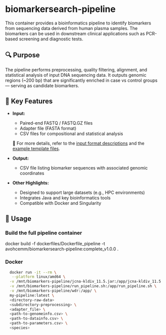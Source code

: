 # biomarkersearch-pipeline

This container provides a bioinformatics pipeline to identify biomarkers from sequencing data derived from human plasma samples. The biomarkers can be used in downstream clinical applications such as PCR-based screening and diagnostic tests.

## 🔍 Purpose

The pipeline performs preprocessing, quality filtering, alignment, and statistical analysis of input DNA sequencing data. It outputs genomic regions (\~200 bp) that are significantly enriched in case vs control groups — serving as candidate biomarkers.

## 🧪 Key Features

* **Input:**
  - Paired-end FASTQ / FASTQ.GZ files  
  - Adapter file (FASTA format)  
  - CSV files for compositional and statistical analysis  

  📎 For more details, refer to the [input format descriptions](docs/input_formats.md) and the [example template files](templates).

* **Output:**  
  - CSV file listing biomarker sequences with associated genomic coordinates

* **Other Highlights:**  
  - Designed to support large datasets (e.g., HPC environments)  
  - Integrates Java and key bioinformatics tools  
  - Compatible with Docker and Singularity

## 🚀 Usage

### Build the full pipeline container
docker build -f dockerfiles/Dockerfile_pipeline -t avohcemm/biomarkersearch-pipeline:complete_v1.0.0 .

### Docker

```bash
  docker run -it --rm \
   --platform linux/amd64 \
  -v /mnt/biomarkers-pipeline/jcna-kldiv_11.5.jar:/app/jcna-kldiv_11.5.jar \
  -v /mnt/biomarkers-pipeline/run_pipeline.sh:/app/run_pipeline.sh \
  -v /mnt/biomarkers-pipeline/wdr:/app/ \
  my-pipeline:latest \
  <directory-raw-data>
  <subdirectory-preprocessing> \
  <adapter_file> \
  <path-to-genomeinfo.csv> \
  <path-to-datainfo.csv> \
  <path-to-parameters.csv> \
  <species>
```
